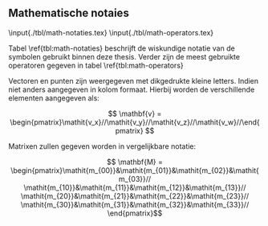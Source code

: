 ## Mathematische notaies

\input{./tbl/math-notaties.tex}
\input{./tbl/math-operators.tex}

Tabel \ref{tbl:math-notaties} beschrijft de wiskundige notatie van de symbolen gebruikt binnen deze 
thesis. Verder zijn de meest gebruikte operatoren gegeven in tabel \ref{tbl:math-operators}  

Vectoren en punten zijn weergegeven met dikgedrukte kleine letters. Indien niet 
anders aangegeven in kolom formaat. Hierbij worden de verschillende elementen 
aangegeven als:

$$ \mathbf{v} = \begin{pmatrix}\mathit{v_x}//\mathit{v_y}//\mathit{v_z}//\mathit{v_w}//\end{pmatrix} $$

Matrixen zullen gegeven worden in vergelijkbare notatie:

$$ \mathbf{M} = \begin{pmatrix}\mathit{m_{00}}&\mathit{m_{01}}&\mathit{m_{02}}&\mathit{m_{03}}//
                               \mathit{m_{10}}&\mathit{m_{11}}&\mathit{m_{12}}&\mathit{m_{13}}//
                               \mathit{m_{20}}&\mathit{m_{21}}&\mathit{m_{22}}&\mathit{m_{23}}//
                               \mathit{m_{30}}&\mathit{m_{31}}&\mathit{m_{32}}&\mathit{m_{33}}//
                \end{pmatrix}$$
                
